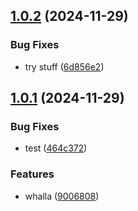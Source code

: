 ## [1.0.2](https://github.com/horken7/foo_bar_banana/compare/v1.0.1...v1.0.2) (2024-11-29)


### Bug Fixes

* try stuff ([6d856e2](https://github.com/horken7/foo_bar_banana/commit/6d856e2e14469196ed89a5518802d5c5c4d0d754))

## [1.0.1](https://github.com/horken7/foo_bar_banana/compare/v1.0.0...v1.0.1) (2024-11-29)


### Bug Fixes

* test ([464c372](https://github.com/horken7/foo_bar_banana/commit/464c3723fcd4f260f3a00d6cd876222011b407cc))


### Features

* whalla ([9006808](https://github.com/horken7/foo_bar_banana/commit/9006808dda4bd66414b7c771d356ba29dac637ca))
